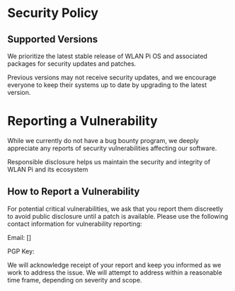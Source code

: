 # Security Policy

## Supported Versions

We prioritize the latest stable release of WLAN Pi OS and associated packages for security updates and patches.

Previous versions may not receive security updates, and we encourage everyone to keep their systems up to date by upgrading to the latest version.

# Reporting a Vulnerability

While we currently do not have a bug bounty program, we deeply appreciate any reports of security vulnerabilities affecting our software.

Responsible disclosure helps us maintain the security and integrity of WLAN Pi and its ecosystem

## How to Report a Vulnerability

For potential critical vulnerabilities, we ask that you report them discreetly to avoid public disclosure until a patch is available. Please use the following contact information for vulnerability reporting:

Email: [<TODO>]

PGP Key: <TODO>

We will acknowledge receipt of your report and keep you informed as we work to address the issue. We will attempt to address within a reasonable time frame, depending on severity and scope.